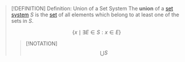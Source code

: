 >[!DEFINITION] Definition: Union of a Set System
>The **union** of a [set system](Set%20System.md) $S$ is the [set](../Set.md) of all elements which belong to at least one of the sets in $S$.
>
>$$\{x \mid \exists E\in S  : x\in E \}$$
>
>>[!NOTATION]
>>$$\bigcup S$$